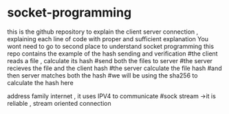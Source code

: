 # socket-programming
this is the github repository to explain the client server connection , explaining each line of code with proper and sufficient explanation
You wont need to go to second place to understand socket programming
this repo contains the example of the hash sending and verification
#the client reads a file , calculate its hash 
#send both the files to server 
#the server recieves the file and the client hash 
#the server calculate the file hash 
#and then server matches both the hash 
#we will be using the sha256 to calculate the hash here

address family internet , it uses IPV4 to communicate
#sock stream ->it is reliable , stream oriented connection 
